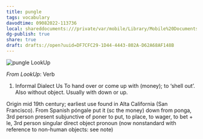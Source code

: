 ```yaml
---
title: pungle
tags: vocabulary
davodtime: 09082022-113736
local: shareddocuments:///private/var/mobile/Library/Mobile%20Documents/iCloud~md~obsidian/Documents/OBSHIDDIAN/drafts/DF7CFC29-1D44-4443-802A-D62A68AF148B.md
dg-publish: true
share: true
draft: drafts://open?uuid=DF7CFC29-1D44-4443-802A-D62A68AF148B
---
```


![pungle LookUp](https://i.snap.as/Hjfym5su.png)


*From LookUp*:
Verb
1.	Informal Dialect Us To hand over or come up with (money); to ‘shell out’. Also without object. Usually with down or up.

Origin
mid 19th century; earliest use found in Alta California (San Francisco). From Spanish póngale put it (sc the money) down from ponga, 3rd person present subjunctive of poner to put, to place, to wager, to bet + le, 3rd person singular direct object pronoun (now nonstandard with reference to non-human objects: see note)